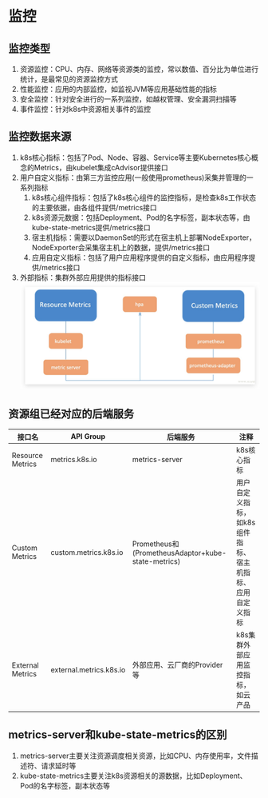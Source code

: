 # 监控

## 监控类型
1. 资源监控：CPU、内存、网络等资源类的监控，常以数值、百分比为单位进行统计，是最常见的资源监控方式
2. 性能监控：应用的内部监控，如监视JVM等应用基础性能的指标
3. 安全监控：针对安全进行的一系列监控，如越权管理、安全漏洞扫描等
4. 事件监控：针对k8s中资源相关事件的监控

## 监控数据来源
1. k8s核心指标：包括了Pod、Node、容器、Service等主要Kubernetes核心概念的Metrics，由kubelet集成cAdvisor提供接口
2. 用户自定义指标：由第三方监控应用(一般使用prometheus)采集并管理的一系列指标
   1. k8s核心组件指标：包括了k8s核心组件的监控指标，是检查k8s工作状态的主要依据，由各组件提供/metrics接口
   2. k8s资源元数据：包括Deployment、Pod的名字标签，副本状态等，由kube-state-metrics提供/metrics接口
   3. 宿主机指标：需要以DaemonSet的形式在宿主机上部署NodeExporter，NodeExporter会采集宿主机上的数据，提供/metrics接口
   4. 应用自定义指标：包括了用户应用程序提供的自定义指标，由应用程序提供/metrics接口
3. 外部指标：集群外部应用提供的指标接口
![监控指标来源](指标来源.png)

## 资源组已经对应的后端服务
| 接口名           | API Group               | 后端服务                                           | 注释                                                      |
| ---------------- | ----------------------- | -------------------------------------------------- | --------------------------------------------------------- |
| Resource Metrics | metrics.k8s.io          | metrics-server                                     | k8s核心指标                                               |
| Custom Metrics   | custom.metrics.k8s.io   | Prometheus和(PrometheusAdaptor+kube-state-metrics) | 用户自定义指标，如k8s组件指标、宿主机指标、应用自定义指标 |
| External Metrics | external.metrics.k8s.io | 外部应用、云厂商的Provider等                       | k8s集群外部应用监控指标，如云产品                         |

## metrics-server和kube-state-metrics的区别
1. metrics-server主要关注资源调度相关资源，比如CPU、内存使用率，文件描述符、请求延时等
2. kube-state-metrics主要关注k8s资源相关的源数据，比如Deployment、Pod的名字标签，副本状态等